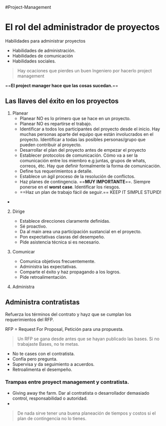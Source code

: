 #Project-Management 
# El rol del administrador de proyectos

Habilidades para administrar proyectos
- Habilidades de administración.
- Habilidades de comunicación
- Habilidades sociales.

> Hay ocaciones que pierdes un buen Ingeniero por hacerlo project management 
	
==**El project manager hace que las cosas sucedan.**==


## Las llaves del éxito en los proyectos
1. Planear
	- Planear NO es lo primero que se hace en un proyecto.
	- Planear NO es repartirse el trabajo.
	- Identificar a todos los participantes del proyecto desde el inicio. Hay muchas personas aparte del equipo que están involucrados en el proyecto. Identificar a todas las posibles personas/grupo que pueden contribuir al proyecto.
	- Desarrollar el plan del proyecto antes de empezar el proyecto
	- Establecer protocolos de comunicación. Cómo va a ser la comunicación entre los miembro e.g juntas, grupos de whats, correos, étc. Hay que definir formalmente la forma de comunicación.
	- Define tus requerimientos a detalle.
	- Establece un ágil proceso de la resolución de conflictos.
	- Haz planes de contingencia. ==**MUY IMPORTANTE**==. Siempre ponerse en el **worst case**. Identificar los riesgos. 
	- ==Haz un plan de trabajo fácil de seguir.== KEEP IT SIMPLE STUPID!
- 

2. Dirige
	-  Establece direcciones claramente definidas.
	-  Sé proactivo.
	-  Da al main area una participación sustancial en el proyecto.
	-  Pon expectativas clasras del desempeño.
	-  Pide asistencia técnica si es necesario. 

3. Comunicar
	- Comunica objetivos frecuentemente.
	- Administra las expectativas.
	- Comparte el éxito y haz propagando a los logros.
	- Pide retroalimentación.
	
4. Administra

## Administra contratistas
Refuerza los términos del contrato y hayz que se cumplan los requerimientos del RFP.

RFP = Request For Proposal, Petición para una propuesta.

> Un RFP se gana desde antes que se hayan publicado las bases. Si no trabajaste Bases, no te metas. 

- No te cases con el contratista.
- Confía pero pregunta.
- Supervisa y da seguimiento a acuerdos.
- Retroalimenta el desempeño.

### Trampas entre proyect management y contratista.
- Giving away the farm. Dar al contratista o desarrollador demasiado control, responsabilidad o autoridad.
- 

>  De nada sirve tener una buena planeación de tiempos y costos si el plan de contingencia no lo tienes.

